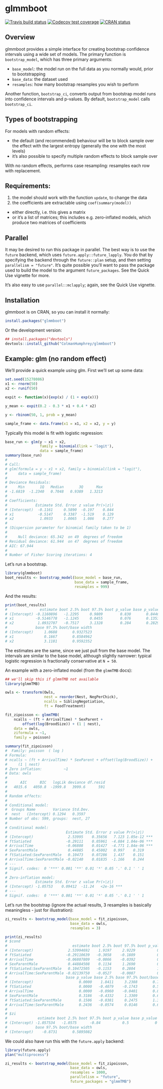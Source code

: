 
<!-- README.md is generated from README.Rmd. Please edit that file -->

# glmmboot

<!-- badges: start -->

[![Travis build
status](https://travis-ci.org/colmanhumphrey/glmmboot.svg?branch=master)](https://travis-ci.org/colmanhumphrey/glmmboot)
[![Codecov test
coverage](https://codecov.io/gh/colmanhumphrey/glmmboot/branch/master/graph/badge.svg)](https://codecov.io/gh/colmanhumphrey/glmmboot?branch=master)
[![CRAN
status](https://www.r-pkg.org/badges/version/glmmboot)](https://cran.r-project.org/package=glmmboot)
<!-- badges: end -->

## Overview

glmmboot provides a simple interface for creating bootstrap confidence
intervals using a wide set of models. The primary function is
`bootstrap_model`, which has three primary arguments:

-   `base_model`: the model run on the full data as you normally would,
    prior to bootstrapping
-   `base_data`: the dataset used
-   `resamples`: how many bootstrap resamples you wish to perform

Another function, `bootstrap_ci`, converts output from bootstrap model
runs into confidence intervals and p-values. By default,
`bootstrap_model` calls `bootstrap_ci`.

## Types of bootstrapping

For models with random effects:

-   the default (and recommended) behaviour will be to block sample over
    the effect with the largest entropy (generally the one with the most
    levels)
-   it’s also possible to specify multiple random effects to block
    sample over

With no random effects, performs case resampling: resamples each row
with replacement.

## Requirements:

1.  the model should work with the function `update`, to change the data
2.  the coefficients are extractable using `coef(summary(model))`

-   either directly, i.e. this gives a matrix
-   or it’s a list of matrices; this includes e.g. zero-inflated models,
    which produce two matrices of coefficients

## Parallel

It may be desired to run this package in parallel. The best way is to
use the `future` backend, which uses `future.apply::future_lapply`. You
do that by specifying the backend through the `future::plan` setup, and
then setting `parallelism = "future"`. It’s quite possible you’ll want
to pass the package used to build the model to the argument
`future_packages`. See the Quick Use vignette for more.

It’s also easy to use `parallel::mclapply`; again, see the Quick Use
vignette.

## Installation

glmmboot is on CRAN, so you can install it normally:

``` r
install.packages("glmmboot")
```

Or the development version:

``` r
## install.packages("devtools")
devtools::install_github("ColmanHumphrey/glmmboot")
```

## Example: glm (no random effect)

We’ll provide a quick example using glm. First we’ll set up some data:

``` r
set.seed(15278086)
x1 <- rnorm(50)
x2 <- runif(50)

expit <- function(x){exp(x) / (1 + exp(x))}

y_mean <- expit(0.2 - 0.3 * x1 + 0.4 * x2)

y <- rbinom(50, 1, prob = y_mean)

sample_frame <- data.frame(x1 = x1, x2 = x2, y = y)
```

Typically this model is fit with logistic regression:

``` r
base_run <- glm(y ~ x1 + x2,
                family = binomial(link = 'logit'),
                data = sample_frame)
summary(base_run)
# 
# Call:
# glm(formula = y ~ x1 + x2, family = binomial(link = "logit"), 
#     data = sample_frame)
# 
# Deviance Residuals: 
#     Min       1Q   Median       3Q      Max  
# -1.6819  -1.2340   0.7048   0.9389   1.3213  
# 
# Coefficients:
#             Estimate Std. Error z value Pr(>|z|)
# (Intercept)  -0.1161     0.5890  -0.197    0.844
# x1           -0.5147     0.3387  -1.519    0.129
# x2            1.0933     1.0065   1.086    0.277
# 
# (Dispersion parameter for binomial family taken to be 1)
# 
#     Null deviance: 65.342  on 49  degrees of freedom
# Residual deviance: 61.944  on 47  degrees of freedom
# AIC: 67.944
# 
# Number of Fisher Scoring iterations: 4
```

Let’s run a bootstrap.

``` r
library(glmmboot)
boot_results <- bootstrap_model(base_model = base_run,
                                base_data = sample_frame,
                                resamples = 999)
```

And the results:

``` r
print(boot_results)
#               estimate boot 2.5% boot 97.5% boot p_value base p_value base 2.5%
# (Intercept) -0.1160896   -1.2295     0.9809        0.830       0.8446   -1.3010
# x1          -0.5146778   -1.1245     0.0455        0.076       0.1353   -1.1961
# x2           1.0932707   -0.7517     3.1328        0.284       0.2829   -0.9315
#             base 97.5% boot/base width
# (Intercept)     1.0688       0.9327523
# x1              0.1667       0.8584962
# x2              3.1181       0.9592352
```

The estimates are the same, since we just pull from the base model. The
intervals are similar to the base model, although slightly narrower:
typical logistic regression is fractionally conservative at `N = 50`.

An example with a zero-inflated model (from the `glmmTMB` docs):

``` r
## we'll skip this if glmmTMB not available
library(glmmTMB)

owls <- transform(Owls,
                  nest = reorder(Nest, NegPerChick),
                  ncalls = SiblingNegotiation,
                  ft = FoodTreatment)

fit_zipoisson <- glmmTMB(
    ncalls ~ (ft + ArrivalTime) * SexParent +
        offset(log(BroodSize)) + (1 | nest),
    data = owls,
    ziformula = ~1,
    family = poisson)

summary(fit_zipoisson)
#  Family: poisson  ( log )
# Formula:          
# ncalls ~ (ft + ArrivalTime) * SexParent + offset(log(BroodSize)) +  
#     (1 | nest)
# Zero inflation:          ~1
# Data: owls
# 
#      AIC      BIC   logLik deviance df.resid 
#   4015.6   4050.8  -1999.8   3999.6      591 
# 
# Random effects:
# 
# Conditional model:
#  Groups Name        Variance Std.Dev.
#  nest   (Intercept) 0.1294   0.3597  
# Number of obs: 599, groups:  nest, 27
# 
# Conditional model:
#                           Estimate Std. Error z value Pr(>|z|)    
# (Intercept)                2.53995    0.35656   7.123 1.05e-12 ***
# ftSatiated                -0.29111    0.05961  -4.884 1.04e-06 ***
# ArrivalTime               -0.06808    0.01427  -4.771 1.84e-06 ***
# SexParentMale              0.44885    0.45002   0.997    0.319    
# ftSatiated:SexParentMale   0.10473    0.07286   1.437    0.151    
# ArrivalTime:SexParentMale -0.02140    0.01835  -1.166    0.244    
# ---
# Signif. codes:  0 '***' 0.001 '**' 0.01 '*' 0.05 '.' 0.1 ' ' 1
# 
# Zero-inflation model:
#             Estimate Std. Error z value Pr(>|z|)    
# (Intercept) -1.05753    0.09412  -11.24   <2e-16 ***
# ---
# Signif. codes:  0 '***' 0.001 '**' 0.01 '*' 0.05 '.' 0.1 ' ' 1
```

Let’s run the bootstrap (ignore the actual results, 3 resamples is
basically meaningless - just for illustration):

``` r
zi_results <- bootstrap_model(base_model = fit_zipoisson,
                              base_data = owls,
                              resamples = 3)

print(zi_results)
# $cond
#                              estimate boot 2.5% boot 97.5% boot p_value
# (Intercept)                2.53994692    1.9197     2.9229          0.5
# ftSatiated                -0.29110639   -0.3058    -0.1889          0.5
# ArrivalTime               -0.06807809   -0.0866    -0.0392          0.5
# SexParentMale              0.44884508    0.1134     1.2690          0.5
# ftSatiated:SexParentMale   0.10472505   -0.1153     0.2804          1.0
# ArrivalTime:SexParentMale -0.02139750   -0.0527    -0.0087          0.5
#                           base p_value base 2.5% base 97.5% boot/base width
# (Intercept)                     0.0000    1.8411     3.2388       0.7177368
# ftSatiated                      0.0000   -0.4079    -0.1743       0.5002454
# ArrivalTime                     0.0000   -0.0960    -0.0401       0.8479791
# SexParentMale                   0.3186   -0.4332     1.3309       0.6550388
# ftSatiated:SexParentMale        0.1506   -0.0381     0.2475       1.3852712
# ArrivalTime:SexParentMale       0.2436   -0.0574     0.0146       0.6116518
# 
# $zi
#              estimate boot 2.5% boot 97.5% boot p_value base p_value base 2.5%
# (Intercept) -1.057534   -1.0575      -0.84          0.5            0    -1.242
#             base 97.5% boot/base width
# (Intercept)    -0.8731       0.5895082
```

We could also have run this with the `future.apply` backend:

``` r
library(future.apply)
plan("multiprocess")

zi_results <- bootstrap_model(base_model = fit_zipoisson,
                              base_data = owls,
                              resamples = 1000,
                              parallelism = "future",
                              future_packages = "glmmTMB")
```
